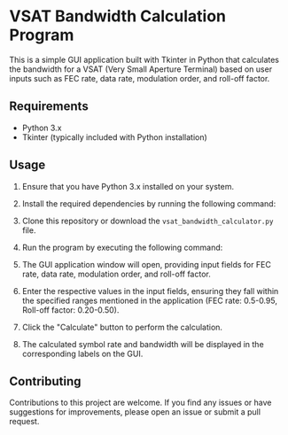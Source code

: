# VSAT Bandwidth Calculation Program

This is a simple GUI application built with Tkinter in Python that calculates the bandwidth for a VSAT (Very Small Aperture Terminal) based on user inputs such as FEC rate, data rate, modulation order, and roll-off factor.

## Requirements

- Python 3.x
- Tkinter (typically included with Python installation)

## Usage

1. Ensure that you have Python 3.x installed on your system.

2. Install the required dependencies by running the following command:

3. Clone this repository or download the `vsat_bandwidth_calculator.py` file.

4. Run the program by executing the following command:

5. The GUI application window will open, providing input fields for FEC rate, data rate, modulation order, and roll-off factor.

6. Enter the respective values in the input fields, ensuring they fall within the specified ranges mentioned in the application (FEC rate: 0.5-0.95, Roll-off factor: 0.20-0.50).

7. Click the "Calculate" button to perform the calculation.

8. The calculated symbol rate and bandwidth will be displayed in the corresponding labels on the GUI.

## Contributing

Contributions to this project are welcome. If you find any issues or have suggestions for improvements, please open an issue or submit a pull request.

